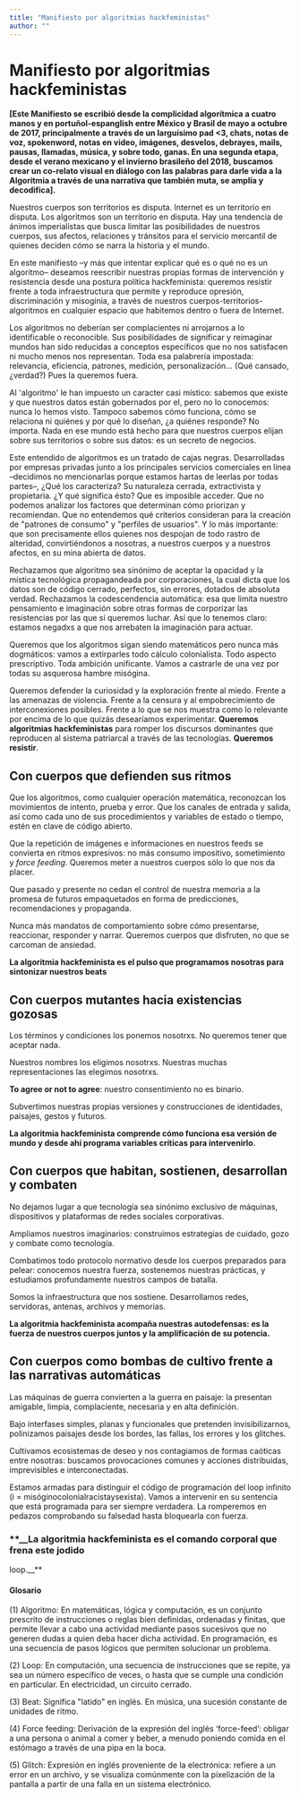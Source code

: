 ```yaml
---
title: "Manifiesto por algoritmias hackfeministas"
author: ""
---
```


# Manifiesto por algoritmias hackfeministas

**__[Este Manifiesto se escribió desde la complicidad algorítmica a cuatro manos y 
en portuñol-espanglish entre México y Brasil de mayo a octubre de 2017, 
principalmente a través de un larguísimo pad <3, chats, notas de voz, spokenword, 
notas en video, imágenes, desvelos, debrayes, mails, pausas, llamadas, música, y 
sobre todo, ganas. En una segunda etapa, desde el verano mexicano y el invierno 
brasileño del 2018, buscamos crear un co-relato visual en diálogo con las palabras 
para darle vida a la Algoritmia a través de una narrativa que también muta, se 
amplía y decodifica].__**

Nuestros cuerpos son territorios es disputa. Internet es un territorio en 
disputa. Los algoritmos son un territorio en disputa. Hay una tendencia de 
ánimos imperialistas que busca limitar las posibilidades de nuestros cuerpos, 
sus afectos, relaciones y tránsitos para el servicio mercantil de quienes 
deciden cómo se narra la historia y el mundo.

En este manifiesto –y más que intentar explicar qué es o qué no es un algoritmo– 
deseamos reescribir nuestras propias formas de intervención y resistencia desde 
una postura política hackfeminista: queremos resistir frente a toda infraestructura 
que permite y reproduce opresión, discriminación y misoginia, a través de nuestros 
cuerpos-territorios-algoritmos en cualquier espacio que habitemos dentro o fuera 
de Internet.

Los algoritmos no deberían ser complacientes ni arrojarnos a lo identificable o 
reconocible. Sus posibilidades de significar y reimaginar mundos han sido 
reducidas a conceptos específicos que no nos satisfacen ni mucho menos nos 
representan. Toda esa palabrería impostada: relevancia, eficiencia, patrones, 
medición, personalización... (Qué cansado, ¿verdad?) Pues la queremos fuera.

Al 'algoritmo' le han impuesto un caracter casi místico: sabemos que existe y que 
nuestros datos están gobernados por el, pero no lo conocemos: nunca lo hemos visto. 
Tampoco sabemos cómo funciona, cómo se relaciona ni quiénes y por qué lo diseñan, 
¿a quiénes responde? No importa. Nada en ese mundo está hecho para que nuestros 
cuerpos elijan sobre sus territorios o sobre sus datos: es un secreto de negocios.

Este entendido de algoritmos es un tratado de cajas negras. Desarrolladas por 
empresas privadas junto a los principales servicios comerciales en línea –decidimos 
no mencionarlas porque estamos hartas de leerlas por todas partes–, ¿Qué los 
caracteriza? Su naturaleza cerrada, extractivista y propietaria. ¿Y qué 
significa ésto? Que es imposible acceder. Que no podemos analizar los factores 
que determinan cómo priorizan y recomiendan. Que no entendemos qué criterios 
consideran para la creación de "patrones de consumo" y "perfiles de usuarios". 
Y lo más importante: que son precisamente ellos quienes nos despojan de todo 
rastro de alteridad, convirtiéndonos a nosotras, a nuestros cuerpos y a nuestros
afectos, en su mina abierta de datos.

Rechazamos que algoritmo sea sinónimo de aceptar la opacidad y la mística 
tecnológica propagandeada por corporaciones, la cual dicta que los datos son de 
código cerrado, perfectos, sin errores, dotados de absoluta verdad. Rechazamos 
la codescendencia automática: esa que limita nuestro pensamiento e imaginación 
sobre otras formas de corporizar las resistencias por las que sí queremos luchar. 
Así que lo tenemos claro: estamos negadxs a que nos arrebaten la imaginación para 
actuar.

Queremos que los algoritmos sigan siendo matemáticos pero nunca más dogmáticos: 
vamos a extirparles todo cálculo colonialista. Todo aspecto prescriptivo. Toda 
ambición unificante. Vamos a castrarle de una vez por todas su asquerosa hambre 
misógina.

Queremos defender la curiosidad y la exploración frente al miedo. Frente a las 
amenazas de violencia. Frente a la censura y al empobrecimiento de interconexiones 
posibles. Frente a lo que se nos muestra como lo relevante por encima de lo que 
quizás desearíamos experimentar. **Queremos algoritmias hackfeministas** para 
romper los discursos dominantes que reproducen al sistema patriarcal a través de
las tecnologías. **Queremos resistir**.

## Con cuerpos que defienden sus ritmos

Que los algoritmos, como cualquier operación matemática, reconozcan los movimientos 
de intento, prueba y error. Que los canales de entrada y salida, así como cada 
uno de sus procedimientos y variables de estado o tiempo, estén en clave de código 
abierto.

Que la repetición de imágenes e informaciones en nuestros feeds se convierta en 
ritmos expresivos: no más consumo impositivo, sometimiento y _force feeding_. Queremos 
meter a nuestros cuerpos sólo lo que nos da placer.

Que pasado y presente no cedan el control de nuestra memoria a la promesa de 
futuros empaquetados en forma de predicciones, recomendaciones y propaganda.

Nunca más mandatos de comportamiento sobre cómo presentarse, reaccionar, responder 
y narrar. Queremos cuerpos que disfruten, no que se carcoman de ansiedad.

**__La algoritmia hackfeminista es el pulso que programamos nosotras para 
sintonizar nuestros beats__**

## Con cuerpos mutantes hacia existencias gozosas

Los términos y condiciones los ponemos nosotrxs. No queremos tener que aceptar 
nada.

Nuestros nombres los eligimos nosotrxs. Nuestras muchas representaciones las 
elegimos nosotrxs.

__To agree or not to agree__: nuestro consentimiento no es binario.

Subvertimos nuestras propias versiones y construcciones de identidades, paisajes, 
gestos y futuros.

**__La algoritmia hackfeminista comprende cómo funciona esa versión de mundo 
y desde ahí programa variables críticas para intervenirlo.__**

## Con cuerpos que habitan, sostienen, desarrollan y combaten

No dejamos lugar a que tecnología sea sinónimo exclusivo de máquinas, dispositivos 
y plataformas de redes sociales corporativas.

Ampliamos nuestros imaginarios: construimos estrategias de cuidado, gozo y combate 
como tecnología.

Combatimos todo protocolo normativo desde los cuerpos preparados para pelear: 
conocemos nuestra fuerza, sostenemos nuestras prácticas, y estudiamos profundamente 
nuestros campos de batalla.

Somos la infraestructura que nos sostiene. Desarrollamos redes, servidoras, antenas, 
archivos y memorias.

**__La algoritmia hackfeminista acompaña nuestras autodefensas: es la fuerza 
de nuestros cuerpos juntos y la amplificación de su potencia.__**

## Con cuerpos como bombas de cultivo frente a las narrativas automáticas

Las máquinas de guerra convierten a la guerra en paisaje: la presentan amigable, 
limpia, complaciente, necesaria y en alta definición.

Bajo interfases simples, planas y funcionales que pretenden invisibilizarnos, 
polinizamos paisajes desde los bordes, las fallas, los errores y los glitches.

Cultivamos ecosistemas de deseo y nos contagiamos de formas caóticas entre nosotras: 
buscamos provocaciones comunes y acciones distribuidas, imprevisibles e 
interconectadas.

Estamos armadas para distinguir el código de programación del loop infinito 
(i = misóginocolonialracistaysexista). Vamos a intervenir en su sentencia que 
está programada para ser siempre verdadera. La romperemos en pedazos comprobando 
su falsedad hasta bloquearla con fuerza.

### **__La algoritmia hackfeminista es el comando corporal que frena este jodido 
loop.__** 


#### Glosario

 

(1) Algoritmo: En matemáticas, lógica y computación, es un conjunto prescrito de 
instrucciones o reglas bien definidas, ordenadas y finitas, que permite llevar a 
cabo una actividad mediante pasos sucesivos que no generen dudas a quien deba hacer 
dicha actividad. En programación, es una secuencia de pasos lógicos que permiten 
solucionar un problema.

(2) Loop: En computación, una secuencia de instrucciones que se repite, ya sea 
un número específico de veces, o hasta que se cumple una condición en particular. 
En electricidad, un circuito cerrado.

(3) Beat: Significa "latido" en inglés. En música, una sucesión constante de 
unidades de ritmo.

(4) Force feeding: Derivación de la expresión del inglés ‘force-feed’: obligar a 
una persona o animal a comer y beber, a menudo poniendo comida en el estómago a 
través de una pipa en la boca.

(5) Glitch: Expresión en inglés proveniente de la electrónica: refiere a un error 
en un archivo, y se visualiza comúnmente con la pixelización de la pantalla a 
partir de una falla en un sistema electrónico. 


